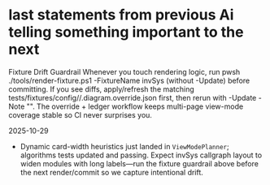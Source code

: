 # last statements from previous Ai telling something important to the next

Fixture Drift Guardrail
Whenever you touch rendering logic, run pwsh ./tools/render-fixture.ps1 -FixtureName invSys (without -Update) before committing. If you see diffs, apply/refresh the matching tests/fixtures/config/<fixture>/<mode>.diagram.override.json first, then rerun with -Update -Note "<reason>". The override + ledger workflow keeps multi-page view-mode coverage stable so CI never surprises you.

2025-10-29
- Dynamic card-width heuristics just landed in `ViewModePlanner`; algorithms tests updated and passing. Expect invSys callgraph layout to widen modules with long labels—run the fixture guardrail above before the next render/commit so we capture intentional drift.

